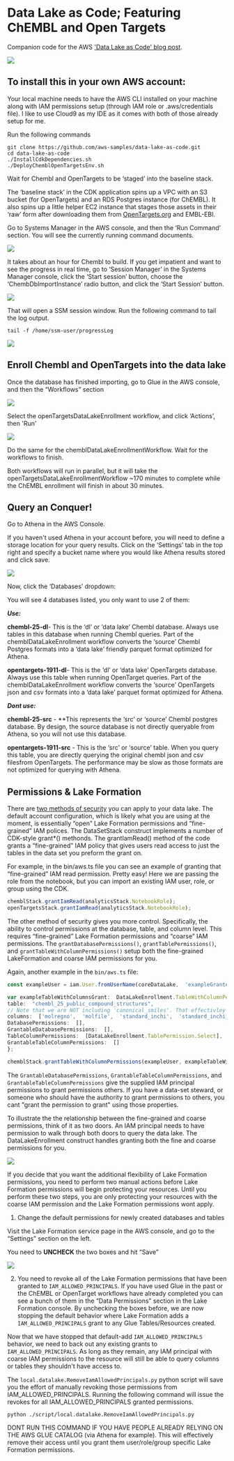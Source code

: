 # Data Lake as Code; Featuring ChEMBL and Open Targets

Companion code for the AWS ['Data Lake as Code' blog post](https://aws.amazon.com/blogs/startups/a-data-lake-as-code-featuring-chembl-and-opentargets/).

![](https://quip-amazon.com/blob/HPG9AAwumxR/D5akZWKUWmfWEhA8u4loEA?a=U93UPcmkUsuoToxZr2QpWU5nosB1RwimIsIW5TtaJvEa)

## To install this in your own AWS account:

Your local machine needs to have the AWS CLI installed on your machine along with IAM permissions setup (through IAM role or .aws/credentials file). I like to use Cloud9 as my IDE as it comes with both of those already setup for me.  

Run the following commands  

```shell
git clone https://github.com/aws-samples/data-lake-as-code.git  
cd data-lake-as-code  
./InstallCdkDependencies.sh  
./DeployChemblOpenTargetsEnv.sh
```

Wait for Chembl and OpenTargets to be ‘staged’ into the baseline stack.  

The ‘baseline stack’ in the CDK application spins up a VPC with an S3 bucket (for OpenTargets) and an RDS Postgres instance (for ChEMBL). It also spins up a little helper EC2 instance that stages those assets in their ‘raw’ form after downloading them from [OpenTargets.org](http://OpenTargets.org) and EMBL-EBI.  

Go to Systems Manager in the AWS console, and then the ‘Run Command’ section. You will see the currently running command documents.   

![](https://quip-amazon.com/blob/HPG9AAwumxR/x4lfduQeC3Ww-DyK8loIAg?a=6aMBuWAgnWaZ5pQaJndaM06ob734VpmiCI5xfguyPaca)

It takes about an hour for Chembl to build. If you get impatient and want to see the progress in real time, go to ‘Session Manager’ in the Systems Manager console, click the ‘Start session’ button, choose the ‘ChembDbImportInstance’ radio button, and click the ‘Start Session’ button.  

![](https://quip-amazon.com/blob/HPG9AAwumxR/Fj7sA3VuIuvdPOHl017Xcg?a=EYFlHaKY8weEGFezDR4ld3sEhBMWl88afFdDjJQ15H8a)

That will open a SSM session window. Run the following command to tail the log output.  

```tail -f /home/ssm-user/progressLog```

![](https://quip-amazon.com/blob/HPG9AAwumxR/rMcRhjzUcIGQVYeBFxup4Q?a=2NRscRrktD9kLK7rDqqD9bO3aXtTYttCeaEWLwDXVgIa)

## Enroll Chembl and OpenTargets into the data lake

Once the database has finished importing, go to Glue in the AWS console, and then the “Workflows” section  

![](https://quip-amazon.com/blob/HPG9AAwumxR/K0liqaLzOGNHdODU_fN_MA?a=GQQahtSxVQNvaU6AkEjATwCE0WJglr630LH3bZcngB0a)

Select the openTargetsDataLakeEnrollment workflow, and click ‘Actions’, then 'Run'  

![](https://quip-amazon.com/blob/HPG9AAwumxR/UV0-ZlwmK_KF9L9MfaUgfA?a=97k7vof4qlurzy3zSsmPVhomgCpRUJfREq8UCNZSzt4a)

Do the same for the chemblDataLakeEnrollmentWorkflow. Wait for the workflows to finish.  

Both workflows will run in parallel, but it will take the openTargetsDataLakeEnrollmentWorkflow ~170 minutes to complete while the ChEMBL enrollment will finish in about 30 minutes.   

## Query an Conquer!

Go to Athena in the AWS Console.  

If you haven't used Athena in your account before, you will need to define a storage location for your query results. Click on the ‘Settings’ tab in the top right and specify a bucket name where you would like Athena results stored and click save.  

![](https://quip-amazon.com/blob/HPG9AAwumxR/d9imQFzWnNdhWYDAo9Bt1A?a=8Q4UOXPqvG1fk3knDX9x2wr9Jeu9g8V2tPRYsnE3Vlga)

Now, click the ‘Databases’ dropdown:  

You will see 4 databases listed, you only want to use 2 of them:  

_**Use:**_

**chembl-25-dl**- This is the ‘dl’ or ‘data lake’ Chembl database. Always use tables in this database when running Chembl queries. Part of the chemblDataLakeEnrollment workflow converts the ‘source’ Chembl Postgres formats into a ‘data lake’ friendly parquet format optimized for Athena.   

**opentargets-1911-dl**- This is the ‘dl’ or ‘data lake’ OpenTargets database. Always use this table when running OpenTarget queries. Part of the chemblDataLakeEnrollment workflow converts the ‘source’ OpenTargets json and csv formats into a ‘data lake’ parquet format optimized for Athena.   

_**Dont use:**_

**chembl-25-src** - **This represents the ‘src’ or ‘source’ Chembl postgres database. By design, the source database is not directly queryable from Athena, so you will not use this database.   

**opentargets-1911-src** - This is the ‘src’ or ‘source’ table. When you query this table, you are directly querying the original chembl json and csv filesfrom OpenTargets. The performance may be slow as those formats are not optimized for querying with Athena.

  
## Permissions & Lake Formation

There are  [﻿two methods of security﻿](https://docs.aws.amazon.com/lake-formation/latest/dg/access-control-overview.html)  you can apply to your data lake. The default account configuration, which is likely what you are using at the moment, is essentially “open” Lake Formation permissions and “fine-grained” IAM polices. The DataSetStack construct implements a number of CDK-style grant*() methonds. The grantIamRead() method of the code grants a “fine-grained” IAM policy that gives users read access to just the tables in the data set you preform the grant on.



For example, in the bin/aws.ts file you can see an example of granting that “fine-grained” IAM read permission. Pretty easy! Here we are passing the role from the notebook, but you can import an existing IAM user, role, or group using the CDK.
```typescript
chemblStack.grantIamRead(analyticsStack.NotebookRole);  
openTargetsStack.grantIamRead(analyticsStack.NotebookRole);
```
The other method of security gives you more control. Specifically, the ability to control permissions at the database, table, and column level. This requires “fine-grained” Lake Formation permissions and “coarse” IAM permissions. The `grantDatabasePermissions()`, `grantTablePermissions()`, and `grantTableWithColumnPermissions()` setup both the fine-grained LakeFormation and coarse IAM permissions for you.

  

Again, another example in the `bin/aws.ts` file:

```typescript
const exampleUser = iam.User.fromUserName(coreDataLake,  'exampleGrantee',  'paulUnderwood'  );  

var exampleTableWithColumnsGrant:  DataLakeEnrollment.TableWithColumnPermissionGrant  =  {  
table:  "chembl_25_public_compound_structures",  
// Note that we are NOT including 'canonical_smiles'. That effectivley prevents this user from querying that column.  
columns:  ['molregno',  'molfile',  'standard_inchi',  'standard_inchi_key'],  
DatabasePermissions:  [],  
GrantableDatabasePermissions:  [],  
TableColumnPermissions:  [DataLakeEnrollment.TablePermission.Select],  
GrantableTableColumnPermissions:  []  
};  

chemblStack.grantTableWithColumnPermissions(exampleUser, exampleTableWithColumnsGrant);
````
  

The `GrantableDatabasePermissions`, `GrantableTableColumnPermissions`, and `GrantableTableColumnPermissions` give the supplied IAM principal permissions to grant permissions others. If you have a data-set steward, or someone who should have the authority to grant permissions to others, you cant "grant the permission to grant" using those properties.

  

To illustrate the the relationship between the fine-grained and coarse permissions, think of it as two doors. An IAM principal needs to have permission to walk through both doors to query the data lake. The DataLakeEnrollment construct handles granting both the fine and coarse permissions for you.

![](https://docs.aws.amazon.com/lake-formation/latest/dg/images/permissions_doors.png)

  

If you decide that you want the additional flexibility of Lake Formation permissions, you need to perform two manual actions before Lake Formation permissions will begin protecting your resources. Until you perform these two steps, you are only protecting your resources with the coarse IAM permission and the Lake Formation permissions wont apply.

  

1) Change the default permissions for newly created databases and tables

  

Visit the Lake Formation service page in the AWS console, and go to the “Settings” section on the left.

 
You need to  **UNCHECK** the two boxes and hit “Save”

![](https://devspacepaul.s3.us-west-2.amazonaws.com/DataCatalogSettings.png)

2) You need to revoke all of the Lake Formation permissions that have been granted to `IAM_ALLOWED_PRINCIPALS`. If you have used Glue in the past or the ChEMBL or OpenTarget workflows have already completed you can see a bunch of them in the “Data Permissions” section in the Lake Formation console. By unchecking the boxes before, we are now stopping the default behavior where Lake Formation adds a `IAM_ALLOWED_PRINCIPALS` grant to any Glue Tables/Resources created.

  

Now that we have stopped that default-add `IAM_ALLOWED_PRINCIPALS` behavior, we need to back out any existing grants to `IAM_ALLOWED_PRINCIPALS`. As long as they remain, any IAM principal with coarse IAM permissions to the resource will still be able to query columns or tables they shouldn't have access to.

  

The `local.datalake.RemoveIamAllowedPrincipals.py` python script will save you the effort of manually revoking those permissions from IAM_ALLOWED_PRINCIPALS. Running the following command will issue the revokes for all IAM_ALLOWED_PRINCIPALS granted permissions.

```
python ./script/local.datalake.RemoveIamAllowedPrincipals.py
```

DONT RUN THIS COMMAND IF YOU HAVE PEOPLE ALREADY RELYING ON THE AWS GLUE CATALOG (via Athena for example). This will effectively remove their access until you grant them user/role/group specific Lake Formation permissions.
